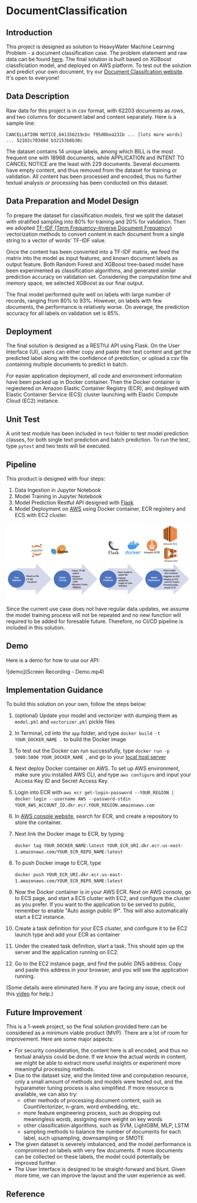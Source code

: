 # DocumentClassification

## Introduction
This project is designed as solution to HeavyWater Machine Learning Problem - a document classification case. The problem statement and raw data can be found [here](https://github.com/HeavyWater-Solutions/document-classification-test). The final solution is built based on XGBoost classficiation model, and deployed on AWS platform. To test out the solution and predict your own document, try our [Document Classifcation website](http://ec2-184-73-60-214.compute-1.amazonaws.com:8888). It's open to everyone! 

## Data Description

Raw data for this project is in csv format, with 62203 documents as rows, and two columns for document label and content separately. Here is a sample line:

```
CANCELLATION NOTICE,641356219cbc f95d0bea231b ... [lots more words] ... 52102c70348d b32153b8b30c
```

The dataset contains 14 unique labels, among which BILL is the most frequent one with 18968 documents, while APPLICATION and INTENT TO CANCEL NOTICE are the least with 229 documents. Several documents have empty content, and thus removed from the dataset for training or validation. All content has been processed and encoded, thus no further textual analysis or processing has been conducted on this dataset. 

## Data Preparation and Model Design

To prepare the dataset for classification models, first we split the dataset with stratified sampling into 80% for training and 20% for validation. Then we adopted [TF-IDF (Term Frequency–Inverse Document Frequency)][1] vectorization methods to convert content in each document from a single string to a vector of words' TF-IDF value. 

Once the content has been converted into a TF-IDF matrix, we feed the matrix into the model as input features, and known document labels as output feature. Both Random Forest and XGBoost tree-based model have been experimented as classification algorithms, and generated similar prediction accuracy on validation set. Considering the computation time and memory space, we selected XGBoost as our final output. 

The final model performed quite well on labels with large number of records, ranging from 80% to 93%. However, on labels with few documents, the performance is relatively worse. On average, the prediction accuracy for all labels on validation set is 85%.

## Deployment

The final solution is designed as a RESTful API using Flask. On the User Interface (UI), users can either copy and paste their text content and get the predicted label along with the confidence of prediction, or upload a csv file containing multiple documents to predict in batch. 

For easier application deployment, all code and environment information have been packed up in Docker container. Then the Docker container is regiestered on Amazon Elastic Container Registry (ECR), and deployed with Elastic Container Service (ECS) cluster launching with Elastic Compute Cloud (EC2) instance. 

## Unit Test

A unit test module has been included in `test` folder to test model prediction classes, for both single text prediction and batch prediction. To run the test, type `pytest` and two tests will be executed. 

## Pipeline

This product is designed with four steps:

1. Data Ingestion in Jupyter Notebook
2. Model Training in Jupyter Notebook
3. Model Prediction Restful API designed with [Flask][2]
4. Model Deployment on [AWS][3] using Docker container, ECR registery and ECS with EC2 cluster.

![pipeline](Pipeline.png)

Since the current use case does not have regular data updates, we assume the model training process will not be repeated and no new function will required to be added for foresable future. Therefore, no CI/CD pipeline is included in this solution.

## Demo

Here is a demo for how to use our API:

![demo](Screen Recording - Demo.mp4)

## Implementation Guidance

To build this solution on your own, follow the steps below:

1. (optional) Update your model and vectorizer with dumping them as `model.pkl` and `vectorizer.pkl` pickle files

2. In Terminal, cd into the `app` folder, and type `docker build -t YOUR_DOCKER_NAME .` to build the Docker image

3. To test out the Docker can run successfully, type `docker run -p 5000:5000 YOUR_DOCKER_NAME `, and go to your [local host server](localhost:5000)

4. Next deploy Docker container on AWS. To set up AWS environment, make sure you installed AWS CLI, and type `aws configure` and input your Access Key ID and Secret Access Key.

5. Login into ECR with `aws ecr get-login-password --YOUR_REGION | docker login --username AWS --password-stdin YOUR_AWS_ACCOUNT_ID.dkr.ecr.YOUR_REGION.amazonaws.com`

6. In [AWS console website](https://console.aws.amazon.com), search for ECR, and create a repository to store the container.

7. Next link the Docker image to ECR, by typing 

   `docker tag YOUR_DOCKER_NAME:latest YOUR_ECR_URI.dkr.ecr.us-east-1.amazonaws.com/YOUR_ECR_REPO_NAME:latest` 

8. To push Docker image to ECR, type 

   `docker push YOUR_ECR_URI.dkr.ecr.us-east-1.amazonaws.com/YOUR_ECR_REPO_NAME:latest`

9. Now the Docker container is in your AWS ECR. Next on AWS console, go to ECS page, and start a ECS cluster with EC2, and configure the cluster as you prefer. If you want to the application to be served to public, remember to enable "Auto assign public IP". This will also automatically start a EC2 instance.

10. Create a task definition for your ECS cluster, and configure it to be EC2 launch type and add your ECR as container

11. Under the created task definition, start a task. This should spin up the server and the application running on EC2.

12. Go to the EC2 instance page, and find the public DNS address. Copy and paste this address in your browser, and you will see the application running.

(Some details were eliminated here. If you are facing any issue, check out this [video](https://youtu.be/zs3tyVgiBQQ) for help.)

## Future Improvement

This is a 1-week project, so the final solution provided here can be considered as a minimum viable product (MVP). There are a lot of room for improvement. Here are some major aspects:

* For security consideration, the content here is all encoded, and thus no textual analysis could be done. If we know the actual words in content, we might be able to extract more useful insights or experiment more meaningful processing methods.
* Due to the dataset size, and the limited time and computation resource, only a small amount of methods and models were tested out, and the hyparameter tuning process is also simplified. If more resource is available, we can also try:
  * other methods of processing document content, such as CountVectorizer, n-gram, word embedding, etc.
  * more feature engineering process, such as dropping out meaningless words, assigning more weight on key words
  * other classification algorithms, such as SVM, LightGBM, MLP, LSTM
  * sampling methods to balance the number of documents for each label, such upsampling, downsampling or SMOTE
* The given dataset is severely imbalanced, and the model performance is compromised on labels with very few documents. If more documents can be collected on these labels, the model could potentially be improved further.
* The User Interface is designed to be straight-forward and blunt. Given more time, we can improve the layout and the user experience as well.

## Reference
[1]: https://en.wikipedia.org/wiki/Tf–idf	"TF–IDF Explanation"
[2]: https://youtu.be/tjSV6pzJsGg	"Building a simple website and rest-api using Flask"
[3]: https://youtu.be/zs3tyVgiBQQ	"How to Deploy a Docker App to AWS using Elastic Container Service (ECS)"